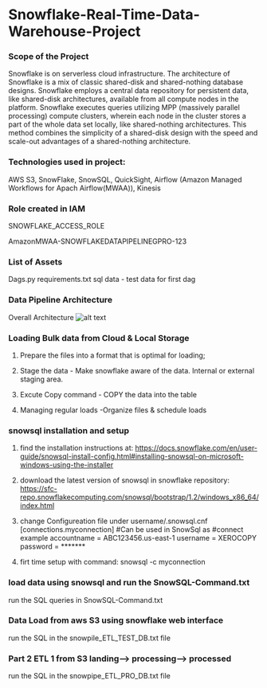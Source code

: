# Snowflake-Real-Time-Data-Warehouse-Project

### Scope of the Project
Snowflake is on serverless cloud infrastructure.  The architecture of Snowflake is a mix of classic shared-disk and shared-nothing
database designs. Snowflake employs a central data repository for persistent data, like
shared-disk architectures, available from all compute nodes in the platform. Snowflake
executes queries utilizing MPP (massively parallel processing) compute clusters,
wherein each node in the cluster stores a part of the whole data set locally, like
shared-nothing architectures. This method combines the simplicity of a shared-disk
design with the speed and scale-out advantages of a shared-nothing architecture.

### Technologies used in project: 
AWS S3, SnowFlake, SnowSQL, QuickSight, Airflow (Amazon Managed Workflows for Apach Airflow(MWAA)), Kinesis

### Role created in IAM
SNOWFLAKE_ACCESS_ROLE

AmazonMWAA-SNOWFLAKEDATAPIPELINEGPRO-123

### List of Assets
Dags.py
requirements.txt
sql
data - test data for first dag


### Data Pipeline Architecture
Overall Architecture
![alt text](https://github.com/xerocopy/Snowflake-Real-Time-Data-Warehouse-Project/blob/03ca51e929bdf9a9512c5fd3adfbe3536faaee46/Snowflake_Airflow_DataPipeline_Architecture.jpg)


### Loading Bulk data from Cloud & Local Storage

1. Prepare the files into a format that is optimal for loading;

2. Stage the data - Make snowflake aware of the data. Internal or external staging area.

3. Excute Copy command - COPY the data into the table

4. Managing regular loads -Organize files & schedule loads


### snowsql installation and setup

1. find the installation instructions at:
https://docs.snowflake.com/en/user-guide/snowsql-install-config.html#installing-snowsql-on-microsoft-windows-using-the-installer

2. download the latest version of snowsql in snowflake repository:
https://sfc-repo.snowflakecomputing.com/snowsql/bootstrap/1.2/windows_x86_64/index.html

3. change Configureation file under username/.snowsql.cnf
[connections.myconnection]
#Can be used in SnowSql as #connect example
accountname = ABC123456.us-east-1
username = XEROCOPY
password = *******

4. firt time setup with command:
snowsql -c myconnection


### load data using snowsql and run the SnowSQL-Command.txt
run the SQL queries in SnowSQL-Command.txt

### Data Load from aws S3 using snowflake web interface
run the SQL in the snowpile_ETL_TEST_DB.txt file

### Part 2 ETL 1 from S3 landing--> processing--> processed 

run the SQL in the snowpipe_ETL_PRO_DB.txt file




